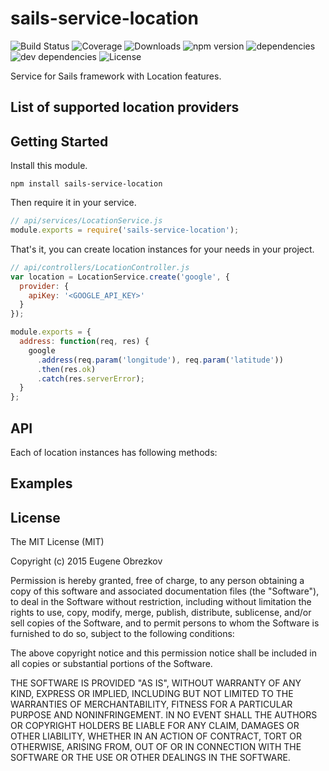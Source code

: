 # sails-service-location

![Build Status](https://img.shields.io/travis/ghaiklor/sails-service-location.svg) ![Coverage](https://img.shields.io/coveralls/ghaiklor/sails-service-location.svg) ![Downloads](https://img.shields.io/npm/dm/sails-service-location.svg) ![npm version](https://img.shields.io/npm/v/sails-service-location.svg) ![dependencies](https://img.shields.io/david/ghaiklor/sails-service-location.svg) ![dev dependencies](https://img.shields.io/david/dev/ghaiklor/sails-service-location.svg) ![License](https://img.shields.io/npm/l/sails-service-location.svg)

Service for Sails framework with Location features.

## List of supported location providers

## Getting Started

Install this module.

```shell
npm install sails-service-location
```

Then require it in your service.

```javascript
// api/services/LocationService.js
module.exports = require('sails-service-location');
```

That's it, you can create location instances for your needs in your project.

```javascript
// api/controllers/LocationController.js
var location = LocationService.create('google', {
  provider: {
    apiKey: '<GOOGLE_API_KEY>'
  }
});

module.exports = {
  address: function(req, res) {
    google
      .address(req.param('longitude'), req.param('latitude'))
      .then(res.ok)
      .catch(res.serverError);
  }
};
```

## API

Each of location instances has following methods:

## Examples

## License

The MIT License (MIT)

Copyright (c) 2015 Eugene Obrezkov

Permission is hereby granted, free of charge, to any person obtaining a copy
of this software and associated documentation files (the "Software"), to deal
in the Software without restriction, including without limitation the rights
to use, copy, modify, merge, publish, distribute, sublicense, and/or sell
copies of the Software, and to permit persons to whom the Software is
furnished to do so, subject to the following conditions:

The above copyright notice and this permission notice shall be included in all
copies or substantial portions of the Software.

THE SOFTWARE IS PROVIDED "AS IS", WITHOUT WARRANTY OF ANY KIND, EXPRESS OR
IMPLIED, INCLUDING BUT NOT LIMITED TO THE WARRANTIES OF MERCHANTABILITY,
FITNESS FOR A PARTICULAR PURPOSE AND NONINFRINGEMENT. IN NO EVENT SHALL THE
AUTHORS OR COPYRIGHT HOLDERS BE LIABLE FOR ANY CLAIM, DAMAGES OR OTHER
LIABILITY, WHETHER IN AN ACTION OF CONTRACT, TORT OR OTHERWISE, ARISING FROM,
OUT OF OR IN CONNECTION WITH THE SOFTWARE OR THE USE OR OTHER DEALINGS IN THE
SOFTWARE.
